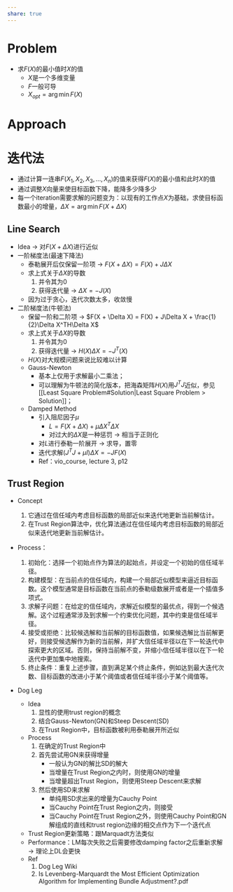 ```yaml
---
share: true
---
```

# Problem
- 求$F(X)$的最小值时$X$的值
	- $X$是一个多维变量
	- $F$一般可导
	- $X_{opt} = \arg \min F(X)$

# Approach

# 迭代法

- 通过计算一连串$F(X_1, X_2, X_3, ..., X_n)$的值来获得$F(X)$的最小值和此时$X$的值
- 通过调整$X$向量来使目标函数下降，能降多少降多少
- 每一个iteration需要求解的问题变为：以现有的工作点$X$为基础，求使目标函数最小的增量，$\Delta X = \arg \min F(X + \Delta X)$

## Line Search
- Idea → 对$F(X + \Delta X)$进行近似
- 一阶梯度法(最速下降法)
	- 泰勒展开后仅保留一阶项 → $F(X + \Delta X) = F(X) + J\Delta X$
	- 求上式关于$\Delta X$的导数
		1. 并令其为0
		2. 获得迭代量 → $\Delta X = -J(X)$
	- 因为过于贪心，迭代次数太多，收敛慢
- 二阶梯度法(牛顿法)
	- 保留一阶和二阶项 → $F(X + \Delta X) = F(X) + J\Delta X + \frac{1}{2}\Delta X^TH\Delta X$
	- 求上式关于$\Delta X$的导数
		1. 并令其为0
		2. 获得迭代量 → $H(X)\Delta X = -J^T(X)$
	- $H(X)$对大规模问题来说比较难以计算
	- Gauss-Newton
		- 基本上仅用于求解最小二乘法；
		- 可以理解为牛顿法的简化版本，把海森矩阵$H(X)$用$J^TJ$近似，参见[[Least Square Problem#Solution|Least Square Problem > Solution]]；
	- Damped Method
		- 引入阻尼因子$\mu$
			- $L = F(X + \Delta X) + \mu\Delta X^T\Delta X$
			- 对过大的$\Delta X$是一种惩罚 → 相当于正则化
		- 对$L$进行泰勒一阶展开 → 求导，置零
		- 迭代求解$(J^TJ + \mu I)\Delta X = -JF(X)$
		- Ref：vio_course, lecture 3, p12

## Trust Region

- Concept
	1. 它通过在信任域内考虑目标函数的局部近似来迭代地更新当前解估计。
	2. 在Trust Region算法中，优化算法通过在信任域内考虑目标函数的局部近似来迭代地更新当前解估计。

- Process：
	1. 初始化：选择一个初始点作为算法的起始点，并设定一个初始的信任域半径。    
	2. 构建模型：在当前点的信任域内，构建一个局部近似模型来逼近目标函数。这个模型通常是目标函数在当前点的泰勒级数展开或者是一个插值多项式。    
	3. 求解子问题：在给定的信任域内，求解近似模型的最优点，得到一个候选解。这个过程通常涉及到求解一个约束优化问题，其中约束是信任域半径。    
	4. 接受或拒绝：比较候选解和当前解的目标函数值，如果候选解比当前解更好，则接受候选解作为新的当前解，并扩大信任域半径以在下一轮迭代中探索更大的区域。否则，保持当前解不变，并缩小信任域半径以在下一轮迭代中更加集中地搜索。    
	5. 终止条件：重复上述步骤，直到满足某个终止条件，例如达到最大迭代次数、目标函数的改进小于某个阈值或者信任域半径小于某个阈值等。
- Dog Leg
	- Idea
		1. 显性的使用trust region的概念
		2. 结合Gauss-Newton(GN)和Steep Descent(SD)
		3. 在Trust Region中，目标函数被利用泰勒展开所近似
	- Process
		1. 在确定的Trust Region中
		2. 首先尝试用GN来获得增量
			- 一般认为GN的解比SD的解大
			- 当增量在Trust Region之内时，则使用GN的增量
			- 当增量超出Trust Region，则使用Steep Descent来求解
		3. 然后使用SD来求解
			- 单纯用SD求出来的增量为Cauchy Point
			- 当Cauchy Point在Trust Region之内，则接受
			- 当Cauchy Point在Trust Region之外，则使用Cauchy Point和GN解组成的直线和trust region边缘的相交点作为下一个迭代点
	- Trust Region更新策略：跟Marquadt方法类似
	- Performance：LM每次失败之后需要修改damping factor之后重新求解 → 理论上DL会更快
	- Ref
		1. Dog Leg Wiki
		2. Is Levenberg-Marquardt the Most Efficient Optimization Algorithm for Implementing Bundle Adjustment?.pdf
